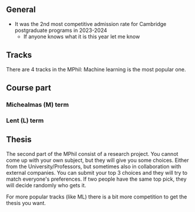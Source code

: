 ## General 
- It was the 2nd most competitive admission rate for Cambridge postgraduate programs in 2023-2024
	- If anyone knows what it is this year let me know

## Tracks
There are 4 tracks in the MPhil: Machine learning is the most popular one. 

## Course part


### Michealmas (M) term

### Lent (L) term

## Thesis
The second part of the MPhil consist of a research project. You cannot come up with your own subject, but they will give you some choices. Either from the University/Professors, but sometimes also in collaboration with external companies. You can submit your top 3 choices and they will try to match everyone's preferences. If two people have the same top pick, they will decide randomly who gets it. 

For more popular tracks (like ML) there is a bit more competition to get the thesis you want. 

